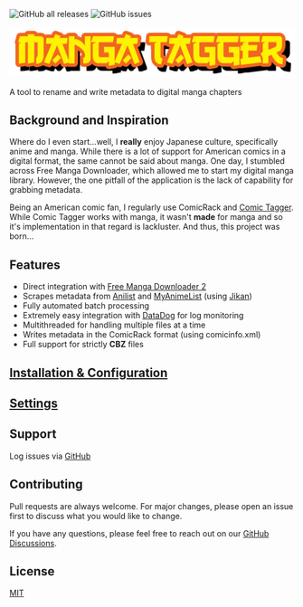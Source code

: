 ![GitHub all releases](https://img.shields.io/github/downloads/Inpacchi/Manga-Tagger/total)
![GitHub issues](https://img.shields.io/github/issues/Inpacchi/Manga-Tagger)

![Manga Tagger Logo](images/manga_tagger_logo_cropped.png)

A tool to rename and write metadata to digital manga chapters

## Background and Inspiration
Where do I even start...well, I **really** enjoy Japanese culture, specifically anime and manga. While there is a lot of support for American comics in a digital format, the same cannot be said about manga. One day, I stumbled across Free Manga Downloader, which allowed me to start my digital manga library. However, the one pitfall of the application is the lack of capability for grabbing metadata.

Being an American comic fan, I regularly use ComicRack and [Comic Tagger](https://github.com/comictagger/comictagger). While Comic Tagger works with manga, it wasn't **made** for manga and so it's implementation in that regard is lackluster. And thus, this project was born...

## Features
* Direct integration with [Free Manga Downloader 2](https://github.com/dazedcat19/FMD2)
* Scrapes metadata from [Anilist](https://anilist.co/) and [MyAnimeList](https://myanimelist.net/) (using [Jikan](https://jikan.moe/))
* Fully automated batch processing
* Extremely easy integration with [DataDog](https://www.datadoghq.com/) for log monitoring
* Multithreaded for handling multiple files at a time
* Writes metadata in the ComicRack format (using comicinfo.xml)
* Full support for strictly **CBZ** files

## [Installation & Configuration](https://github.com/Inpacchi/Manga-Tagger/wiki/Installation-&-Configuration)

## [Settings](https://github.com/Inpacchi/Manga-Tagger/wiki/Setting-Configuration)

## Support

Log issues via [GitHub](https://github.com/ivtechboyinpa/Manga-Tagger/issues)

## Contributing
Pull requests are always welcome. For major changes, please open an issue first to discuss what you would like to change.

If you have any questions, please feel free to reach out on our [GitHub Discussions](https://github.com/Inpacchi/Manga-Tagger/discussions).

## License
[MIT](https://choosealicense.com/licenses/mit/)
